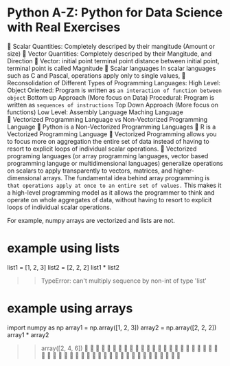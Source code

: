# Python A-Z: Python for Data Science with Real Exercises

🚀 Scalar Quantities: Completely descriped by their mangitude (Amount or size)
🚀 Vector Quantities: Completely descriped by their Mangitude, and Direction
🚀 Vector:
   initial point
   terminal point
   distance between initial point, terminal point is called Magnitude
🚀 Scalar languages In scalar languages such as C and Pascal, operations apply only to single values,
🚀 Reconsolidation of Different Types of Programming Languages:
    High Level:
      Object Oriented:
         Program is written as `an interaction of function between object`
         Bottom up Approach (More focus on Data)
      Procedural:
         Program is written as `sequences of instructions`
         Top Down Approach (More focus on functions)
    Low Level:
      Assembly Language
      Maching Language  
🚀 Vectorized Programming Language vs Non-Vectorized Programming Language
🚀 Python is a Non-Vectorized Programming Languages
🚀 R is a Vectorized Programming Language
🚀 Vectorized Programming allows you to focus more on aggregation the entire set of data instead of having to resort to explicit loops of individual scalar operations.
🚀 Vectorized programing languages (or array programming languages, vector based programming languge or multidimensional    languages) generalize operations on scalars to apply transparently to vectors, matrices, and higher-dimensional arrays. The fundamental idea behind array programming is `that operations apply at once to an entire set of values.` This makes it a high-level programming model as it allows the programmer to think and operate on whole aggregates of data, without having to resort to explicit loops of individual scalar operations.

For example, numpy arrays are vectorized and lists are not.

# example using lists
list1 = [1, 2, 3]
list2 = [2, 2, 2]
list1 * list2
>> TypeError: can't multiply sequence by non-int of type 'list'
# example using arrays
import numpy as np
array1 = np.array([1, 2, 3])
array2 = np.array([2, 2, 2])
array1 * array2
>> array([2, 4, 6])
🚀
🚀
🚀
🚀
🚀
🚀
🚀
🚀
🚀
🚀
🚀
🚀
🚀
🚀
🚀
🚀
🚀
🚀
🚀
🚀
🚀
🚀
🚀
🚀
🚀
🚀
🚀
🚀
🚀
🚀
🚀
🚀
🚀
🚀
🚀
🚀
🚀
🚀
🚀
🚀
🚀
🚀
🚀
🚀
🚀
🚀
🚀
🚀
🚀
